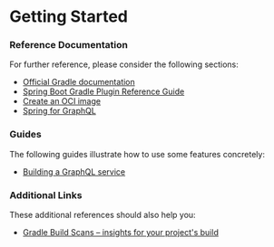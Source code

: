 # Getting Started

### Reference Documentation

For further reference, please consider the following sections:

* [Official Gradle documentation](https://docs.gradle.org)
* [Spring Boot Gradle Plugin Reference Guide](https://docs.spring.io/spring-boot/3.5.3/gradle-plugin)
* [Create an OCI image](https://docs.spring.io/spring-boot/3.5.3/gradle-plugin/packaging-oci-image.html)
* [Spring for GraphQL](https://docs.spring.io/spring-boot/3.5.3/reference/web/spring-graphql.html)

### Guides

The following guides illustrate how to use some features concretely:

* [Building a GraphQL service](https://spring.io/guides/gs/graphql-server/)

### Additional Links

These additional references should also help you:

* [Gradle Build Scans – insights for your project's build](https://scans.gradle.com#gradle)

